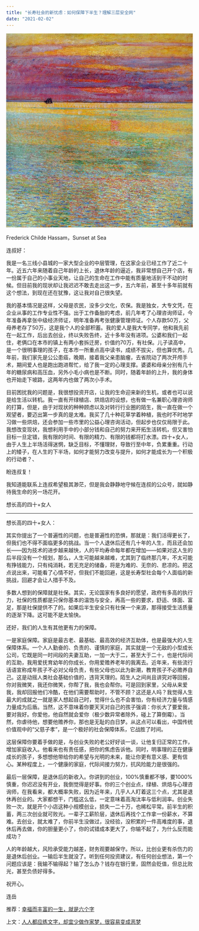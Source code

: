 ```yaml
---
title: "长寿社会的新忧虑：如何保障下半生？理解三层安全网"
date: "2021-02-02"
---
```


![连岳文章](images/连岳文章picture-4.jpg)

 Frederick Childe Hassam，Sunset at Sea

  

连叔好：

  

我是一名三线小县城的一家大型企业的中层管理，在这家企业已经工作了近二十年。近五六年来随着自己年龄的上长，退休年龄的逼近，我非常想自己开个店，有一份属于自己的小事业天地，让自己的生命在工作中能有质量地活到干不动的时候。但目前我的现状却让我迟迟不敢去走出这一步，五六年前，甚至十多年前就有这个想法，到现在还在犹豫，这让我对自己很失望。

  

我的基本情况是这样，父母是农民，没多少文化，农保。我是独女，大专文凭，在企业从事的工作专业性不强。出于工作备胎的考虑，前几年考了心理咨询师证，今年准备再拿张中级经济师证，明年准备再考张健康管理师证。个人存款50万，父母养老存了50万，这是我个人的全部积蓄。我的爱人是我大专同学，他和我先前在一起工作，后出去创业，终以失败告终，近十多年没有进项。公婆和我们一起住，老俩口在本市的镇上有两小套拆迁房，价值约70万，有社保。儿子读高中，是一个很明事理的孩子，在本市一所重点高中读书，成绩不拔尖，但也算优秀。几年前，我们家先是公公患癌，晚期，接着我父亲患脑瘤，去省院动了两次开颅手术，期间爱人也是跑出跑进帮忙，给了我一定的心理支撑。婆婆和母亲分别有几十年的糖尿病和高压血，另外小毛小病也是不断。同时，随着年龄的上升，我的身体也开始走下坡路，这两年内也做了两次小手术。

  

目前困扰我的问题是，我很想投资开店，让我的生命迎来新的生机，或者也可以说是给生活以转机。我一直有开绿植店、烘焙店的设想，也有做一名兼职心理咨询师的打算，但是，由于对现状的种种顾虑以及对转行行业圈的陌生，我一直在做一个观望者，要迈出第一步真的是太难。我买了几十种花草学着种植，我也时不时地学习做一些烘焙，还会参加一些市里的公益心理咨询活动，但起步也仅仅局限于此。我想改变现状，我想利用手中的小部分钱和自己的努力来开拓生活转机，但又害怕目标一旦定错，我有限的时间、有限的精力、有限的钱都将打水漂。四十+女人，由于人生上半场活得迷惘，缺乏目标，不懂理财，导致行至中年，负累重重。行动上的矮子，在人生的下半场，如何才能努力改变与提升，如何才能成长为一个积极的行动者？、

  

盼连叔复！

  

我知道能联系上连叔希望极其渺茫，但是我会静静地守候在连叔的公众号，就如静待我生命的另一场花开。

  

想长高的四十+女人

  

* * *

  

想长高的四十+女人：

  

其实你提出了一个普遍性的问题，也是普遍性的恐惧，那就是：我们活得更长了，但我们也不得不面临更多的挑战。当一个人退休后还有几十年的人生，而且还会加长——因为技术的进步越来越快，人的平均寿命每年都在增加——如果对这人生的后半段没有一个规划，那么，人生可能越来越难，尤其到了临终那几年，不太可能有挣钱能力，只有纯消耗，若无充足的储备，将是为难的、无奈的、悲凉的。把这点说出来，可能看了心情不好，但我们不能回避，这是长寿型社会每个人面临的新挑战，回避才会让人措手不及。

  

多数人想到的保障就是社保。其实，无论国家有多良好的愿望，政府有多高的执行力，社保的性质都是只保你基本的温饱与安全，再高一些的要求，舒适、体面、富足，那是社保提供不了的。如果后半生安全只有社保一个来源，那得接受生活质量的逐渐下降。这可能不是太愉快。

  

还好，我们的人生有其他更有力的保障。

  

一是家庭保障。家庭是最古老、最基础、最高效的经济互助体，也是最强大的人生保障体系。一个人人勤奋的、负责的、谨慎的家庭，其实就是一个无敌的小型成长公司，它既是同一时间段的夫妻互助，一加一大于二，甚至大于二十，也是代际间的互助，我用爱抚育幼年的你成长，你用爱赡养老年的我离去。近年来，有些流行话语宣称成年孩子不必对父母负责，有些父母也以此为新潮，教育孩子不必赡养自己。这是动摇人类社会基础价值的，违背天理的。陌生人之间尚且讲究对等回报，你对我微笑，我还你微笑，你帮了我，我也会帮你。可是回到家里，父母从来爱我，我却回报他们冷酷，在他们需要帮助时，不管不顾？这还是人吗？我觉得人生最大的成就之一就是家人想起自己时，觉得什么也不会害怕，你有经济力量与情感力量成为后盾。当然，这不意味着你要天天对自己的孩子强调：你长大了要爱我，要对我好。你爱他，他自然就会爱你（极少数异常者除外，碰上了算倒霉）。当然，你虐待他，想要他赡养你，那也是无耻的白日梦。从这点可以看出，中国传统价值观中的“父慈子孝”，是一个极好的社会保障体系，它战胜了时间。

  

这层保障你要着手做的是，与创业失败的老公好好谈一谈，让他复归正常的工作，增加家庭收入。他看来也有责任感，把你的焦虑告诉他。同时，明事理的正在健康成长的孩子，多想想他带给你的希望与光明的未来，能让你更有意义感、更有信心。某种程度上，一个健康的家庭，代际间接力努力，抗风险能力是很强的。

  

最后一层保障，是退休后的新收入。你讲到的创业，100%慎重都不够，要1000%慎重，你迟迟没有开业，我倒觉得是好事。你的三个创业点，绿植、烘焙与心理咨询师，在我看来，都大概率失败，因为近年来，几乎人人盯着这三个点，尤其是退休再创业的。大家都想干，门槛这么低，一定意味着高淘汰率与低利润率。创业失败一次，就是开个小店这种小规模创业，损失一二十万，也稀松平常。前半生的积蓄，两三次创业就可败光。一辈子工薪阶层，退休后再找个工作拿一份薪水，不算难。去创业，就太难了，你前半生没做过，没经验，没积累的一件高难度的事，退休后再去做，你的胆量更小了，你的试错成本更大了，你输不起了，为什么反而能成功？

  

人的年龄越大，风险承受能力越差，财务观要越保守。所以，比创业更有杀伤力的是退休后创业。一输后半生就没了。听到任何投资建议，有任何创业想法，第一个问题应该是：我输不输得起？输了怎么办？钱存在银行里，固然会贬值，但总比败光，甚至负债好得多。

  

祝开心。

  

连岳

  

推荐：[](http://mp.weixin.qq.com/s?__biz=MjM5NDU0Mjk2MQ==&mid=2651622352&idx=1&sn=4f0ddafc0ef1c0c363cf92e1371065cf&chksm=bd7e0fce8a0986d84a58ac015d4145897dc53bba1b2a687d92a864c9a729a184a34a9ca560c9&scene=21#wechat_redirect)[幸福而丰富的一生，就是六个字](http://mp.weixin.qq.com/s?__biz=MjM5NDU0Mjk2MQ==&mid=2651645764&idx=1&sn=a0de5f4558466e57d7bec4f5aa75a80b&chksm=bd7e635a8a09ea4c7b5a962ee4140ca0d978202d9276f859cfa5a9dffea8bb792d9f2e128cc3&scene=21#wechat_redirect)  

上文：[人人都应练文字，却宜少做作家梦，很容易变成恶梦](http://mp.weixin.qq.com/s?__biz=MjM5NDU0Mjk2MQ==&mid=2651679556&idx=1&sn=67391d0702088198d896964c572d82a9&chksm=bd7fef5a8a08664c6747972357c7eb951f29d1f8ecafb8d8f185ea02a87573d7cf632b079919&scene=21#wechat_redirect)
